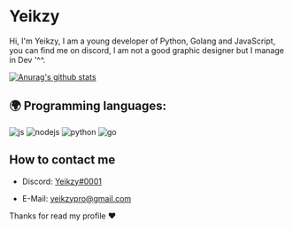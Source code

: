 # Yeikzy
Hi, I'm Yeikzy, I am a young developer of Python, Golang and JavaScript, you can find me on discord, I am not a good graphic designer but I manage in Dev '^^.

[![Anurag's github stats](https://github-readme-stats.vercel.app/api?username=Yeikzy)](https://github.com/anuraghazra/github-readme-stats)

## 🌍 Programming languages:
<p>
  <img alt="js" src="https://img.shields.io/badge/-Javascript-FFEE00?style=flat-square&logo=javascript&logoColor=black" />
  <img alt="nodejs" src="https://img.shields.io/badge/-NodeJS-43853D?style=flat-square&logo=Node.js&logoColor=white" />
  <img alt="python" src="https://img.shields.io/badge/-Python-21B500?style=flat-square&logo=python&logoColor=white" />
<img alt="go" src="https://camo.githubusercontent.com/73a7b646cd50b6c04d304a4a0d753a9cea7bd1bf9597eb505f17ad286efbc200/68747470733a2f2f696d672e736869656c64732e696f2f62616467652f2d476f2d3636363639393f7374796c653d666c61742d737175617265266c6f676f3d476f266c6f676f436f6c6f723d626c61636b" />
</p>

## How to contact me
- Discord: [Yeikzy#0001](https://discord.gg/W7cY7FH)

- E-Mail: yeikzypro@gmail.com

Thanks for read my profile ❤️
